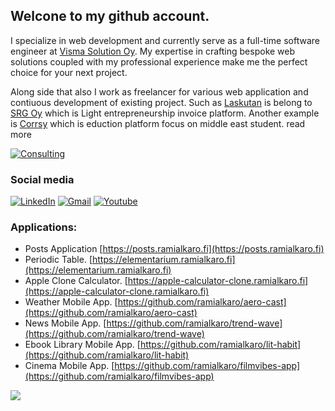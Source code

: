## Welcone to my github account.

I specialize in web development and currently serve as a full-time software engineer at [Visma Solution Oy](https://vismasolutions.fi/). My expertise in crafting bespoke web solutions coupled with my professional experience make me the perfect choice for your next project.

Along side that also I work as freelancer for various web application and contiuous development of existing project. Such as [Laskutan](https://www.laskutan.com/) is belong to [SRG Oy](https://www.srgyhtiot.fi/) which is Light entrepreneurship invoice platform. Another example is [Corrsy](https://corrsy.com) which is eduction platform focus on middle east student. read more 

[![Consulting](https://img.shields.io/badge/consulting-gold?style=for-the-badge&logoColor=white)](https://consulting.ramialkaro.fi)

### Social media
[![LinkedIn](https://img.shields.io/badge/LinkedIn-blue?style=for-the-badge&logo=linkedin)](https://fi.linkedin.com/in/rami-alkaro)
[![Gmail](https://img.shields.io/badge/Gmail-D14836?style=for-the-badge&logo=gmail&logoColor=white)](mailto:rami.alkaro@gmail.com)
[![Youtube](https://img.shields.io/badge/YouTube-FF0000?style=for-the-badge&logo=youtube&logoColor=white)](https://www.youtube.com/@ramialkaro)


### Applications:

* Posts Application [https://posts.ramialkaro.fi](https://posts.ramialkaro.fi)
* Periodic Table. [https://elementarium.ramialkaro.fi](https://elementarium.ramialkaro.fi)
* Apple Clone Calculator. [https://apple-calculator-clone.ramialkaro.fi](https://apple-calculator-clone.ramialkaro.fi)
* Weather Mobile App. [https://github.com/ramialkaro/aero-cast](https://github.com/ramialkaro/aero-cast)
* News Mobile App. [https://github.com/ramialkaro/trend-wave](https://github.com/ramialkaro/trend-wave)
* Ebook Library Mobile App. [https://github.com/ramialkaro/lit-habit](https://github.com/ramialkaro/lit-habit)
* Cinema Mobile App. [https://github.com/ramialkaro/filmvibes-app](https://github.com/ramialkaro/filmvibes-app)

![](https://komarev.com/ghpvc/?username=ramialkaro)
